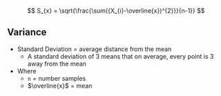$$
S_{x} = \sqrt{\frac{\sum({X_{i}-\overline{x})^{2}}}{n-1}}
$$
## Variance
- Standard Deviation = average distance from the mean
	- A standard deviation of 3 means that on average, every point is 3 away from the mean
- Where
	- `n` = number samples
	- $\overline{x}$ = mean